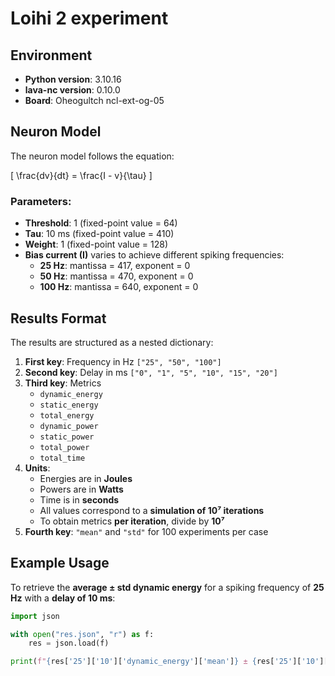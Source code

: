 # Loihi 2 experiment

## Environment
- **Python version**: 3.10.16
- **lava-nc version**: 0.10.0
- **Board**: Oheogultch ncl-ext-og-05

## Neuron Model
The neuron model follows the equation:

\[ \frac{dv}{dt} = \frac{I - v}{\tau} \]

### Parameters:
- **Threshold**: 1 (fixed-point value = 64)
- **Tau**: 10 ms (fixed-point value = 410)
- **Weight**: 1 (fixed-point value = 128)
- **Bias current (I)** varies to achieve different spiking frequencies:
  - **25 Hz**: mantissa = 417, exponent = 0
  - **50 Hz**: mantissa = 470, exponent = 0
  - **100 Hz**: mantissa = 640, exponent = 0

## Results Format
The results are structured as a nested dictionary:

1. **First key**: Frequency in Hz `["25", "50", "100"]`
2. **Second key**: Delay in ms `["0", "1", "5", "10", "15", "20"]`
3. **Third key**: Metrics
   - `dynamic_energy`
   - `static_energy`
   - `total_energy`
   - `dynamic_power`
   - `static_power`
   - `total_power`
   - `total_time`
4. **Units**:
   - Energies are in **Joules**
   - Powers are in **Watts**
   - Time is in **seconds**
   - All values correspond to a **simulation of 10⁷ iterations**
   - To obtain metrics **per iteration**, divide by **10⁷**
5. **Fourth key**: `"mean"` and `"std"` for 100 experiments per case

## Example Usage
To retrieve the **average ± std dynamic energy** for a spiking frequency of **25 Hz** with a **delay of 10 ms**:

```python
import json

with open("res.json", "r") as f:
    res = json.load(f)

print(f"{res['25']['10']['dynamic_energy']['mean']} ± {res['25']['10']['dynamic_energy']['std']}")
```


